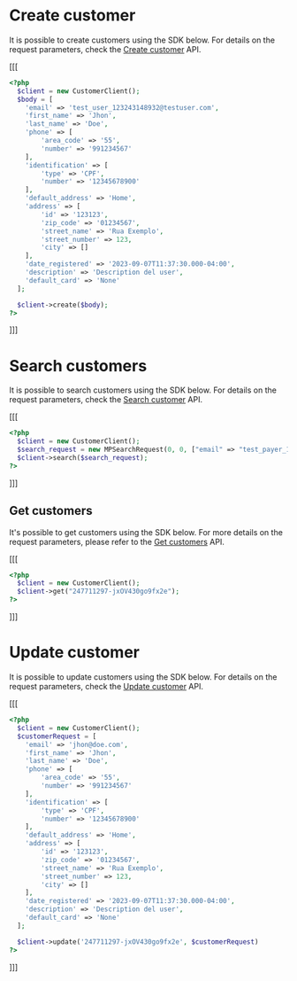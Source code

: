 # Create customer

It is possible to create customers using the SDK below. For details on the request parameters, check the [Create customer](https://www.mercadopago[FAKER][URL][DOMAIN]/developers/en/reference/customers/_customers/post) API.

[[[
```php
<?php
  $client = new CustomerClient();
  $body = [
    'email' => 'test_user_123243148932@testuser.com',
    'first_name' => 'Jhon',
    'last_name' => 'Doe',
    'phone' => [
        'area_code' => '55',
        'number' => '991234567'
    ],
    'identification' => [
        'type' => 'CPF',
        'number' => '12345678900'
    ],
    'default_address' => 'Home',
    'address' => [
        'id' => '123123',
        'zip_code' => '01234567',
        'street_name' => 'Rua Exemplo',
        'street_number' => 123,
        'city' => []
    ],
    'date_registered' => '2023-09-07T11:37:30.000-04:00',
    'description' => 'Description del user',
    'default_card' => 'None'
  ];

  $client->create($body);
?>
```
]]]

# Search customers

It is possible to search customers using the SDK below. For details on the request parameters, check the [Search customer](https://www.mercadopago[FAKER][URL][DOMAIN]/developers/en/reference/customers/_customers_search/get) API.

[[[

```php
<?php
  $client = new CustomerClient();
  $search_request = new MPSearchRequest(0, 0, ["email" => "test_payer_12345@testuser.com"]);
  $client->search($search_request);
?>
```
]]]

## Get customers

It's possible to get customers using the SDK below. For more details on the request parameters, please refer to the [Get customers](/developers/es/reference/customers/_customers_id/get) API.

[[[
```php
<?php
  $client = new CustomerClient();
  $client->get("247711297-jxOV430go9fx2e");
?>
```
]]]

# Update customer

It is possible to update customers using the SDK below. For details on the request parameters, check the [Update customer](https://www.mercadopago[FAKER][URL][DOMAIN]/developers/en/reference/customers/_customers_id/put) API.

[[[
```php
<?php
  $client = new CustomerClient();
  $customerRequest = [
    'email' => 'jhon@doe.com',
    'first_name' => 'Jhon',
    'last_name' => 'Doe',
    'phone' => [
        'area_code' => '55',
        'number' => '991234567'
    ],
    'identification' => [
        'type' => 'CPF',
        'number' => '12345678900'
    ],
    'default_address' => 'Home',
    'address' => [
        'id' => '123123',
        'zip_code' => '01234567',
        'street_name' => 'Rua Exemplo',
        'street_number' => 123,
        'city' => []
    ],
    'date_registered' => '2023-09-07T11:37:30.000-04:00',
    'description' => 'Description del user',
    'default_card' => 'None'
  ];

  $client->update('247711297-jxOV430go9fx2e', $customerRequest)
?>
```
]]]